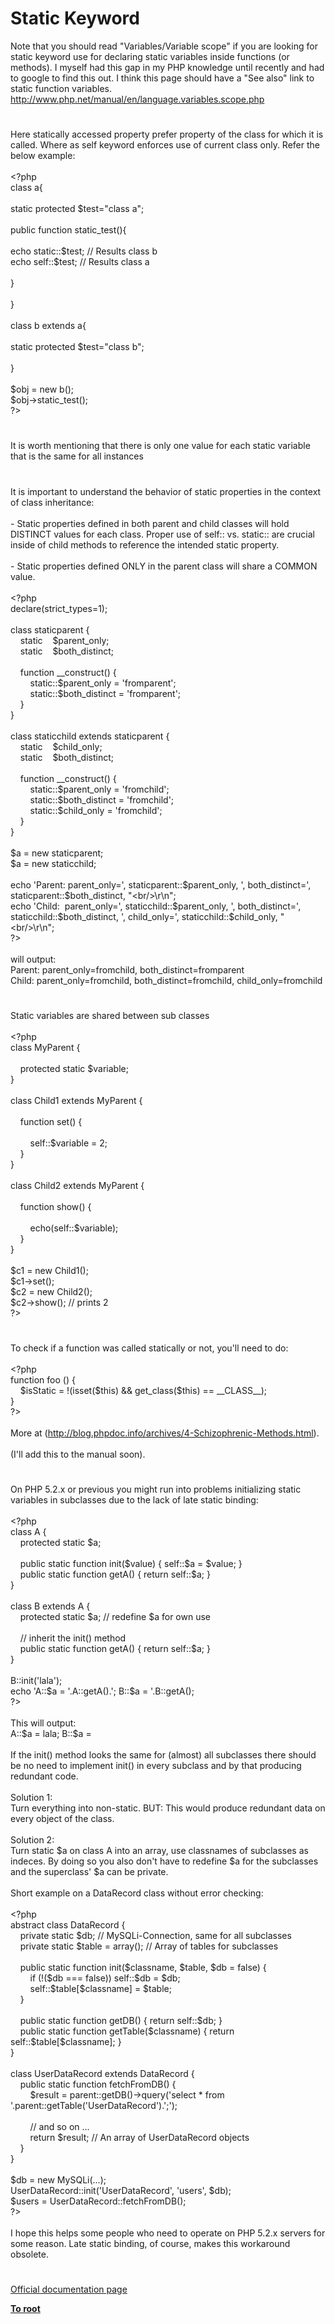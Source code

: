 # Static Keyword




<div class="phpcode"><span class="html">
Note that you should read &quot;Variables/Variable scope&quot; if you are looking for static keyword use for declaring static variables inside functions (or methods). I myself had this gap in my PHP knowledge until recently and had to google to find this out. I think this page should have a &quot;See also&quot; link to static function variables.<br><a href="http://www.php.net/manual/en/language.variables.scope.php" rel="nofollow" target="_blank">http://www.php.net/manual/en/language.variables.scope.php</a></span>
</div>
  

#


<div class="phpcode"><span class="html">
Here statically accessed property prefer property of the class for which it is called. Where as self keyword enforces use of current class only. Refer the below example:<br><br><span class="default">&lt;?php<br></span><span class="keyword">class </span><span class="default">a</span><span class="keyword">{<br><br>static protected </span><span class="default">$test</span><span class="keyword">=</span><span class="string">&quot;class a&quot;</span><span class="keyword">;<br><br>public function </span><span class="default">static_test</span><span class="keyword">(){<br><br>echo static::</span><span class="default">$test</span><span class="keyword">; </span><span class="comment">// Results class b<br></span><span class="keyword">echo </span><span class="default">self</span><span class="keyword">::</span><span class="default">$test</span><span class="keyword">; </span><span class="comment">// Results class a<br><br></span><span class="keyword">}<br><br>}<br><br>class </span><span class="default">b </span><span class="keyword">extends </span><span class="default">a</span><span class="keyword">{<br><br>static protected </span><span class="default">$test</span><span class="keyword">=</span><span class="string">&quot;class b&quot;</span><span class="keyword">;<br><br>}<br><br></span><span class="default">$obj </span><span class="keyword">= new </span><span class="default">b</span><span class="keyword">();<br></span><span class="default">$obj</span><span class="keyword">-&gt;</span><span class="default">static_test</span><span class="keyword">();<br></span><span class="default">?&gt;</span>
</span>
</div>
  

#


<div class="phpcode"><span class="html">
It is worth mentioning that there is only one value for each static variable that is the same for all instances</span>
</div>
  

#


<div class="phpcode"><span class="html">
It is important to understand the behavior of static properties in the context of class inheritance:<br><br>- Static properties defined in both parent and child classes will hold DISTINCT values for each class. Proper use of self:: vs. static:: are crucial inside of child methods to reference the intended static property.<br><br>- Static properties defined ONLY in the parent class will share a COMMON value.<br><br><span class="default">&lt;?php<br></span><span class="keyword">declare(</span><span class="default">strict_types</span><span class="keyword">=</span><span class="default">1</span><span class="keyword">);<br><br>class </span><span class="default">staticparent </span><span class="keyword">{<br>&#xA0; &#xA0; static&#xA0; &#xA0; </span><span class="default">$parent_only</span><span class="keyword">;<br>&#xA0; &#xA0; static&#xA0; &#xA0; </span><span class="default">$both_distinct</span><span class="keyword">;<br>&#xA0; &#xA0; <br>&#xA0; &#xA0; function </span><span class="default">__construct</span><span class="keyword">() {<br>&#xA0; &#xA0; &#xA0; &#xA0; static::</span><span class="default">$parent_only </span><span class="keyword">= </span><span class="string">&apos;fromparent&apos;</span><span class="keyword">;<br>&#xA0; &#xA0; &#xA0; &#xA0; static::</span><span class="default">$both_distinct </span><span class="keyword">= </span><span class="string">&apos;fromparent&apos;</span><span class="keyword">;<br>&#xA0; &#xA0; }<br>}<br><br>class </span><span class="default">staticchild </span><span class="keyword">extends </span><span class="default">staticparent </span><span class="keyword">{<br>&#xA0; &#xA0; static&#xA0; &#xA0; </span><span class="default">$child_only</span><span class="keyword">;<br>&#xA0; &#xA0; static&#xA0; &#xA0; </span><span class="default">$both_distinct</span><span class="keyword">;<br>&#xA0; &#xA0; <br>&#xA0; &#xA0; function </span><span class="default">__construct</span><span class="keyword">() {<br>&#xA0; &#xA0; &#xA0; &#xA0; static::</span><span class="default">$parent_only </span><span class="keyword">= </span><span class="string">&apos;fromchild&apos;</span><span class="keyword">;<br>&#xA0; &#xA0; &#xA0; &#xA0; static::</span><span class="default">$both_distinct </span><span class="keyword">= </span><span class="string">&apos;fromchild&apos;</span><span class="keyword">;<br>&#xA0; &#xA0; &#xA0; &#xA0; static::</span><span class="default">$child_only </span><span class="keyword">= </span><span class="string">&apos;fromchild&apos;</span><span class="keyword">;<br>&#xA0; &#xA0; }<br>}<br><br></span><span class="default">$a </span><span class="keyword">= new </span><span class="default">staticparent</span><span class="keyword">;<br></span><span class="default">$a </span><span class="keyword">= new </span><span class="default">staticchild</span><span class="keyword">;<br><br>echo </span><span class="string">&apos;Parent: parent_only=&apos;</span><span class="keyword">, </span><span class="default">staticparent</span><span class="keyword">::</span><span class="default">$parent_only</span><span class="keyword">, </span><span class="string">&apos;, both_distinct=&apos;</span><span class="keyword">, </span><span class="default">staticparent</span><span class="keyword">::</span><span class="default">$both_distinct</span><span class="keyword">, </span><span class="string">&quot;&lt;br/&gt;\r\n&quot;</span><span class="keyword">;<br>echo </span><span class="string">&apos;Child:&#xA0; parent_only=&apos;</span><span class="keyword">, </span><span class="default">staticchild</span><span class="keyword">::</span><span class="default">$parent_only</span><span class="keyword">, </span><span class="string">&apos;, both_distinct=&apos;</span><span class="keyword">, </span><span class="default">staticchild</span><span class="keyword">::</span><span class="default">$both_distinct</span><span class="keyword">, </span><span class="string">&apos;, child_only=&apos;</span><span class="keyword">, </span><span class="default">staticchild</span><span class="keyword">::</span><span class="default">$child_only</span><span class="keyword">, </span><span class="string">&quot;&lt;br/&gt;\r\n&quot;</span><span class="keyword">;<br></span><span class="default">?&gt;<br></span><br>will output:<br>Parent: parent_only=fromchild, both_distinct=fromparent<br>Child: parent_only=fromchild, both_distinct=fromchild, child_only=fromchild</span>
</div>
  

#


<div class="phpcode"><span class="html">
Static variables are shared between sub classes<br><br><span class="default">&lt;?php<br></span><span class="keyword">class </span><span class="default">MyParent </span><span class="keyword">{<br>&#xA0; &#xA0; <br>&#xA0; &#xA0; protected static </span><span class="default">$variable</span><span class="keyword">;<br>}<br><br>class </span><span class="default">Child1 </span><span class="keyword">extends </span><span class="default">MyParent </span><span class="keyword">{<br>&#xA0; &#xA0; <br>&#xA0; &#xA0; function </span><span class="default">set</span><span class="keyword">() {<br>&#xA0; &#xA0; &#xA0; &#xA0; <br>&#xA0; &#xA0; &#xA0; &#xA0; </span><span class="default">self</span><span class="keyword">::</span><span class="default">$variable </span><span class="keyword">= </span><span class="default">2</span><span class="keyword">;<br>&#xA0; &#xA0; }<br>}<br><br>class </span><span class="default">Child2 </span><span class="keyword">extends </span><span class="default">MyParent </span><span class="keyword">{<br>&#xA0; &#xA0; <br>&#xA0; &#xA0; function </span><span class="default">show</span><span class="keyword">() {<br>&#xA0; &#xA0; &#xA0; &#xA0; <br>&#xA0; &#xA0; &#xA0; &#xA0; echo(</span><span class="default">self</span><span class="keyword">::</span><span class="default">$variable</span><span class="keyword">);<br>&#xA0; &#xA0; }<br>}<br><br></span><span class="default">$c1 </span><span class="keyword">= new </span><span class="default">Child1</span><span class="keyword">();<br></span><span class="default">$c1</span><span class="keyword">-&gt;</span><span class="default">set</span><span class="keyword">();<br></span><span class="default">$c2 </span><span class="keyword">= new </span><span class="default">Child2</span><span class="keyword">();<br></span><span class="default">$c2</span><span class="keyword">-&gt;</span><span class="default">show</span><span class="keyword">(); </span><span class="comment">// prints 2<br></span><span class="default">?&gt;</span>
</span>
</div>
  

#


<div class="phpcode"><span class="html">
To check if a function was called statically or not, you&apos;ll need to do:<br><br><span class="default">&lt;?php<br></span><span class="keyword">function </span><span class="default">foo </span><span class="keyword">() {<br>&#xA0; &#xA0; </span><span class="default">$isStatic </span><span class="keyword">= !(isset(</span><span class="default">$this</span><span class="keyword">) &amp;&amp; </span><span class="default">get_class</span><span class="keyword">(</span><span class="default">$this</span><span class="keyword">) == </span><span class="default">__CLASS__</span><span class="keyword">);<br>}<br></span><span class="default">?&gt;<br></span><br>More at (<a href="http://blog.phpdoc.info/archives/4-Schizophrenic-Methods.html" rel="nofollow" target="_blank">http://blog.phpdoc.info/archives/4-Schizophrenic-Methods.html</a>). <br><br>(I&apos;ll add this to the manual soon).</span>
</div>
  

#


<div class="phpcode"><span class="html">
On PHP 5.2.x or previous you might run into problems initializing static variables in subclasses due to the lack of late static binding:<br><br><span class="default">&lt;?php<br></span><span class="keyword">class </span><span class="default">A </span><span class="keyword">{<br>&#xA0; &#xA0; protected static </span><span class="default">$a</span><span class="keyword">;<br>&#xA0; &#xA0; <br>&#xA0; &#xA0; public static function </span><span class="default">init</span><span class="keyword">(</span><span class="default">$value</span><span class="keyword">) { </span><span class="default">self</span><span class="keyword">::</span><span class="default">$a </span><span class="keyword">= </span><span class="default">$value</span><span class="keyword">; }<br>&#xA0; &#xA0; public static function </span><span class="default">getA</span><span class="keyword">() { return </span><span class="default">self</span><span class="keyword">::</span><span class="default">$a</span><span class="keyword">; }<br>}<br><br>class </span><span class="default">B </span><span class="keyword">extends </span><span class="default">A </span><span class="keyword">{<br>&#xA0; &#xA0; protected static </span><span class="default">$a</span><span class="keyword">; </span><span class="comment">// redefine $a for own use<br>&#xA0; &#xA0; <br>&#xA0; &#xA0; // inherit the init() method<br>&#xA0; &#xA0; </span><span class="keyword">public static function </span><span class="default">getA</span><span class="keyword">() { return </span><span class="default">self</span><span class="keyword">::</span><span class="default">$a</span><span class="keyword">; }<br>}<br><br></span><span class="default">B</span><span class="keyword">::</span><span class="default">init</span><span class="keyword">(</span><span class="string">&apos;lala&apos;</span><span class="keyword">);<br>echo </span><span class="string">&apos;A::$a = &apos;</span><span class="keyword">.</span><span class="default">A</span><span class="keyword">::</span><span class="default">getA</span><span class="keyword">().</span><span class="string">&apos;; B::$a = &apos;</span><span class="keyword">.</span><span class="default">B</span><span class="keyword">::</span><span class="default">getA</span><span class="keyword">();<br></span><span class="default">?&gt;<br></span><br>This will output:<br>A::$a = lala; B::$a = <br><br>If the init() method looks the same for (almost) all subclasses there should be no need to implement init() in every subclass and by that producing redundant code.<br><br>Solution 1:<br>Turn everything into non-static. BUT: This would produce redundant data on every object of the class.<br><br>Solution 2:<br>Turn static $a on class A into an array, use classnames of subclasses as indeces. By doing so you also don&apos;t have to redefine $a for the subclasses and the superclass&apos; $a can be private.<br><br>Short example on a DataRecord class without error checking:<br><br><span class="default">&lt;?php<br></span><span class="keyword">abstract class </span><span class="default">DataRecord </span><span class="keyword">{<br>&#xA0; &#xA0; private static </span><span class="default">$db</span><span class="keyword">; </span><span class="comment">// MySQLi-Connection, same for all subclasses<br>&#xA0; &#xA0; </span><span class="keyword">private static </span><span class="default">$table </span><span class="keyword">= array(); </span><span class="comment">// Array of tables for subclasses<br>&#xA0; &#xA0; <br>&#xA0; &#xA0; </span><span class="keyword">public static function </span><span class="default">init</span><span class="keyword">(</span><span class="default">$classname</span><span class="keyword">, </span><span class="default">$table</span><span class="keyword">, </span><span class="default">$db </span><span class="keyword">= </span><span class="default">false</span><span class="keyword">) {<br>&#xA0; &#xA0; &#xA0; &#xA0; if (!(</span><span class="default">$db </span><span class="keyword">=== </span><span class="default">false</span><span class="keyword">)) </span><span class="default">self</span><span class="keyword">::</span><span class="default">$db </span><span class="keyword">= </span><span class="default">$db</span><span class="keyword">;<br>&#xA0; &#xA0; &#xA0; &#xA0; </span><span class="default">self</span><span class="keyword">::</span><span class="default">$table</span><span class="keyword">[</span><span class="default">$classname</span><span class="keyword">] = </span><span class="default">$table</span><span class="keyword">;<br>&#xA0; &#xA0; }<br>&#xA0; &#xA0; <br>&#xA0; &#xA0; public static function </span><span class="default">getDB</span><span class="keyword">() { return </span><span class="default">self</span><span class="keyword">::</span><span class="default">$db</span><span class="keyword">; }<br>&#xA0; &#xA0; public static function </span><span class="default">getTable</span><span class="keyword">(</span><span class="default">$classname</span><span class="keyword">) { return </span><span class="default">self</span><span class="keyword">::</span><span class="default">$table</span><span class="keyword">[</span><span class="default">$classname</span><span class="keyword">]; }<br>}<br><br>class </span><span class="default">UserDataRecord </span><span class="keyword">extends </span><span class="default">DataRecord </span><span class="keyword">{<br>&#xA0; &#xA0; public static function </span><span class="default">fetchFromDB</span><span class="keyword">() {<br>&#xA0; &#xA0; &#xA0; &#xA0; </span><span class="default">$result </span><span class="keyword">= </span><span class="default">parent</span><span class="keyword">::</span><span class="default">getDB</span><span class="keyword">()-&gt;</span><span class="default">query</span><span class="keyword">(</span><span class="string">&apos;select * from &apos;</span><span class="keyword">.</span><span class="default">parent</span><span class="keyword">::</span><span class="default">getTable</span><span class="keyword">(</span><span class="string">&apos;UserDataRecord&apos;</span><span class="keyword">).</span><span class="string">&apos;;&apos;</span><span class="keyword">);<br>&#xA0; &#xA0; &#xA0; &#xA0; <br>&#xA0; &#xA0; &#xA0; &#xA0; </span><span class="comment">// and so on ...<br>&#xA0; &#xA0; &#xA0; &#xA0; </span><span class="keyword">return </span><span class="default">$result</span><span class="keyword">; </span><span class="comment">// An array of UserDataRecord objects<br>&#xA0; &#xA0; </span><span class="keyword">}<br>}<br><br></span><span class="default">$db </span><span class="keyword">= new </span><span class="default">MySQLi</span><span class="keyword">(...);<br></span><span class="default">UserDataRecord</span><span class="keyword">::</span><span class="default">init</span><span class="keyword">(</span><span class="string">&apos;UserDataRecord&apos;</span><span class="keyword">, </span><span class="string">&apos;users&apos;</span><span class="keyword">, </span><span class="default">$db</span><span class="keyword">);<br></span><span class="default">$users </span><span class="keyword">= </span><span class="default">UserDataRecord</span><span class="keyword">::</span><span class="default">fetchFromDB</span><span class="keyword">();<br></span><span class="default">?&gt;<br></span><br>I hope this helps some people who need to operate on PHP 5.2.x servers for some reason. Late static binding, of course, makes this workaround obsolete.</span>
</div>
  

#

[Official documentation page](https://www.php.net/manual/en/language.oop5.static.php)

**[To root](/)**